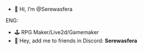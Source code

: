 - 👋 Hi, I’m @Serewasfera

ENG:
- 🕹 RPG Maker/Live2d/Gamemaker
- 📧 Hey, add me to friends in Discord: **Serewasfera**
